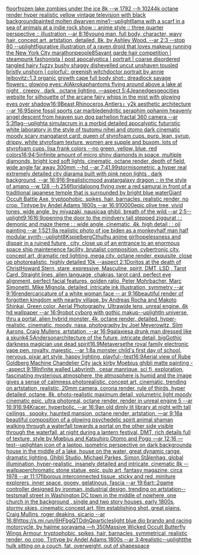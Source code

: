 [floor](https://www.ebank.nz/aiartgenerator?category=floor)[frozen lake zombies under the ice 8k --w 1792 --h 1024](https://www.ebank.nz/aiartgenerator?category=frozen%2520lake%2520zombies%2520under%2520the%2520ice%25208k%2520--w%25201792%2520--h%25201024)[4k octane render hyper realistic yellow vintage television with black background](https://www.ebank.nz/aiartgenerator?category=4k%2520octane%2520render%2520hyper%2520realistic%2520yellow%2520vintage%2520television%2520with%2520black%2520background)[painted molten dwarven mine](https://www.ebank.nz/aiartgenerator?category=painted%2520molten%2520dwarven%2520mine)[1](https://www.ebank.nz/aiartgenerator?category=1)[--uplight](https://www.ebank.nz/aiartgenerator?category=--uplight)[llama with a scarf in a sea of animals at a indie rock show :: anime style :: three quarter perspective :: illustration --ar 8:16](https://www.ebank.nz/aiartgenerator?category=llama%2520with%2520a%2520scarf%2520in%2520a%2520sea%2520of%2520animals%2520at%2520a%2520indie%2520rock%2520show%2520%3A%3A%2520anime%2520style%2520%3A%3A%2520three%2520quarter%2520perspective%2520%3A%3A%2520illustration%2520--ar%25208%3A16)[young man, full body, character, wavy hair, concept art, artstation, detailed, 8k, by Ashley Wood. --ar 2:3 --stop 80 --uplight](https://www.ebank.nz/aiartgenerator?category=young%2520man%2C%2520full%2520body%2C%2520character%2C%2520wavy%2520hair%2C%2520concept%2520art%2C%2520artstation%2C%2520detailed%2C%25208k%2C%2520by%2520Ashley%2520Wood.%2520--ar%25202%3A3%2520--stop%252080%2520--uplight)[figurative illustration of a raven droid that loves makeup running the New York City marathon](https://www.ebank.nz/aiartgenerator?category=figurative%2520illustration%2520of%2520a%2520raven%2520droid%2520that%2520loves%2520makeup%2520running%2520the%2520New%2520York%2520City%2520marathon)[people](https://www.ebank.nz/aiartgenerator?category=people)[85](https://www.ebank.nz/aiartgenerator?category=85)[avant garde hair competition | steampunk fashonista | post apocalyptica | portrait | coarse disordered tangled hairy fuzzy bushy shaggy dishevelled uncut unshaven tousled bristly unshorn | colorful:: greenish witchdoctor portrait by annie leibovitz::1.3 organic growth cape full body shot:: dreadlock savage flowers:: glowing eyes::](https://www.ebank.nz/aiartgenerator?category=avant%2520garde%2520hair%2520competition%2520%7C%2520steampunk%2520fashonista%2520%7C%2520post%2520apocalyptica%2520%7C%2520portrait%2520%7C%2520coarse%2520disordered%2520tangled%2520hairy%2520fuzzy%2520bushy%2520shaggy%2520dishevelled%2520uncut%2520unshaven%2520tousled%2520bristly%2520unshorn%2520%7C%2520colorful%3A%3A%2520greenish%2520witchdoctor%2520portrait%2520by%2520annie%2520leibovitz%3A%3A1.3%2520organic%2520growth%2520cape%2520full%2520body%2520shot%3A%3A%2520dreadlock%2520savage%2520flowers%3A%3A%2520glowing%2520eyes%3A%3A)[AlAkroka](https://www.ebank.nz/aiartgenerator?category=AlAkroka)[phantoms flying around above a lake at night , creepy , dark , octane lighting, —aspect 5:4](https://www.ebank.nz/aiartgenerator?category=phantoms%2520flying%2520around%2520above%2520a%2520lake%2520at%2520night%2520%2C%2520creepy%2520%2C%2520dark%2520%2C%2520octane%2520lighting%2C%2520%E2%80%94aspect%25205%3A4)[Jean](https://www.ebank.nz/aiartgenerator?category=Jean)[edges](https://www.ebank.nz/aiartgenerator?category=edges)[geocities website for silhouette of the arcane fairy whips in the mist with glowing eyes over shadow](https://www.ebank.nz/aiartgenerator?category=geocities%2520website%2520for%2520silhouette%2520of%2520the%2520arcane%2520fairy%2520whips%2520in%2520the%2520mist%2520with%2520glowing%2520eyes%2520over%2520shadow)[16:9](https://www.ebank.nz/aiartgenerator?category=16%3A9)[Beast,Rhinoceros,Antlers」](https://www.ebank.nz/aiartgenerator?category=Beast%2CRhinoceros%2CAntlers%E3%80%8D)[y2k aesthetic architecture --ar 16:9](https://www.ebank.nz/aiartgenerator?category=y2k%2520aesthetic%2520architecture%2520--ar%252016%3A9)[Spine fossil sports car,marble](https://www.ebank.nz/aiartgenerator?category=Spine%2520fossil%2520sports%2520car%2Cmarble)[dendritic seraphim ophanim heavenly angel descent from heaven sun dog parhelion fractal 360 camera --ar 5:3](https://www.ebank.nz/aiartgenerator?category=dendritic%2520seraphim%2520ophanim%2520heavenly%2520angel%2520descent%2520from%2520heaven%2520sun%2520dog%2520parhelion%2520fractal%2520360%2520camera%2520--ar%25205%3A3)[flag](https://www.ebank.nz/aiartgenerator?category=flag)[--uplight](https://www.ebank.nz/aiartgenerator?category=--uplight)[a simulacrum in a morbid detailed apocalyptic futuristic white laboratory in the style of tsutomu nihei and otomo dark cinematic moody scary manga](https://www.ebank.nz/aiartgenerator?category=a%2520simulacrum%2520in%2520a%2520morbid%2520detailed%2520apocalyptic%2520futuristic%2520white%2520laboratory%2520in%2520the%2520style%2520of%2520tsutomu%2520nihei%2520and%2520otomo%2520dark%2520cinematic%2520moody%2520scary%2520manga)[tarot card: queen of styrofoam cups. purp, lean, syrup, drippy. white styrofoam texture. women are supple and buxom. lots of styrofoam cups. lisa frank colors --no green, yellow, blue, red colors](https://www.ebank.nz/aiartgenerator?category=tarot%2520card%3A%2520queen%2520of%2520styrofoam%2520cups.%2520purp%2C%2520lean%2C%2520syrup%2C%2520drippy.%2520white%2520styrofoam%2520texture.%2520women%2520are%2520supple%2520and%2520buxom.%2520lots%2520of%2520styrofoam%2520cups.%2520lisa%2520frank%2520colors%2520--no%2520green%2C%2520yellow%2C%2520blue%2C%2520red%2520colors)[16:9](https://www.ebank.nz/aiartgenerator?category=16%3A9)[4:5](https://www.ebank.nz/aiartgenerator?category=4%3A5)[infinite amount of micro shiny diamonds in space, multiple diamonds, bright iced soft lights, cinematic, octane render, depth of field, wide angle far away 300mm --hd --ar 7:4](https://www.ebank.nz/aiartgenerator?category=infinite%2520amount%2520of%2520micro%2520shiny%2520diamonds%2520in%2520space%2C%2520multiple%2520diamonds%2C%2520bright%2520iced%2520soft%2520lights%2C%2520cinematic%2C%2520octane%2520render%2C%2520depth%2520of%2520field%2C%2520wide%2520angle%2520far%2520away%2520300mm%2520--hd%2520--ar%25207%3A4)[1.99](https://www.ebank.nz/aiartgenerator?category=1.99)[storm](https://www.ebank.nz/aiartgenerator?category=storm)[isometric, a hyper real extremely detailed city diarama built with pink neon lights , dark background, --ar 16:9](https://www.ebank.nz/aiartgenerator?category=isometric%2C%2520a%2520hyper%2520real%2520extremely%2520detailed%2520city%2520diarama%2520built%2520with%2520pink%2520neon%2520lights%2520%2C%2520dark%2520background%2C%2520--ar%252016%3A9)[16:9](https://www.ebank.nz/aiartgenerator?category=16%3A9)[realistic](https://www.ebank.nz/aiartgenerator?category=realistic)[mood avatar](https://www.ebank.nz/aiartgenerator?category=mood%2520avatar)[galaxy dragon :: in the style of amano --w 128 --h 256](https://www.ebank.nz/aiartgenerator?category=galaxy%2520dragon%2520%3A%3A%2520in%2520the%2520style%2520of%2520amano%2520--w%2520128%2520--h%2520256)[florida](https://www.ebank.nz/aiartgenerator?category=florida)[loong flying over a red samurai in front of a traditional japanese temple that is surrounded by bright blue water](https://www.ebank.nz/aiartgenerator?category=loong%2520flying%2520over%2520a%2520red%2520samurai%2520in%2520front%2520of%2520a%2520traditional%2520japanese%2520temple%2520that%2520is%2520surrounded%2520by%2520bright%2520blue%2520water)[Giant Occult Battle Axe, tryptophobic, spikes, hair, barnacles, realistic render, no crop, Tintype by Andel Adams 1800s --ar 16:9](https://www.ebank.nz/aiartgenerator?category=Giant%2520Occult%2520Battle%2520Axe%2C%2520tryptophobic%2C%2520spikes%2C%2520hair%2C%2520barnacles%2C%2520realistic%2520render%2C%2520no%2520crop%2C%2520Tintype%2520by%2520Andel%2520Adams%25201800s%2520--ar%252016%3A9)[10000](https://www.ebank.nz/aiartgenerator?category=10000)[epic olive tree, vivid tones, wide angle, by miyazaki, nausicaa ghibli, breath of the wild --ar 2:5](https://www.ebank.nz/aiartgenerator?category=epic%2520olive%2520tree%2C%2520vivid%2520tones%2C%2520wide%2520angle%2C%2520by%2520miyazaki%2C%2520nausicaa%2520ghibli%2C%2520breath%2520of%2520the%2520wild%2520--ar%25202%3A5)[--uplight](https://www.ebank.nz/aiartgenerator?category=--uplight)[](https://www.ebank.nz/aiartgenerator?category=)[9:16](https://www.ebank.nz/aiartgenerator?category=9%3A16)[16:9](https://www.ebank.nz/aiartgenerator?category=16%3A9)[opening the door to the mind](https://www.ebank.nz/aiartgenerator?category=opening%2520the%2520door%2520to%2520the%2520mind)[very tall stepped ziggurat : : demonic and maze theme : : wide angle, cinematic, 4k, high detail : : oil painting --ar 1:5](https://www.ebank.nz/aiartgenerator?category=very%2520tall%2520stepped%2520ziggurat%2520%3A%2520%3A%2520demonic%2520and%2520maze%2520theme%2520%3A%2520%3A%2520wide%2520angle%2C%2520cinematic%2C%25204k%2C%2520high%2520detail%2520%3A%2520%3A%2520oil%2520painting%2520--ar%25201%3A5)[21:9](https://www.ebank.nz/aiartgenerator?category=21%3A9)[a realistic photo of joe biden as a monkey](https://www.ebank.nz/aiartgenerator?category=a%2520realistic%2520photo%2520of%2520joe%2520biden%2520as%2520a%2520monkey)[half man half modular synth](https://www.ebank.nz/aiartgenerator?category=half%2520man%2520half%2520modular%2520synth)[--uplight](https://www.ebank.nz/aiartgenerator?category=--uplight)[8K](https://www.ebank.nz/aiartgenerator?category=8K)[spielberg](https://www.ebank.nz/aiartgenerator?category=spielberg)[Cthulhu anime girl](https://www.ebank.nz/aiartgenerator?category=Cthulhu%2520anime%2520girl)[hopelessness and dispair in a ruined future , city, close up of an entrance to an enormous space ship maintenence facility, brutalist composition, cybertronic city, concept art, dramatic red lighting, mega city, octane render, exquisite, close up photorealistic, highly detailed 10k --aspect 2:1](https://www.ebank.nz/aiartgenerator?category=hopelessness%2520and%2520dispair%2520in%2520a%2520ruined%2520future%2520%2C%2520city%2C%2520close%2520up%2520of%2520an%2520entrance%2520to%2520an%2520enormous%2520space%2520ship%2520maintenence%2520facility%2C%2520brutalist%2520composition%2C%2520cybertronic%2520city%2C%2520concept%2520art%2C%2520dramatic%2520red%2520lighting%2C%2520mega%2520city%2C%2520octane%2520render%2C%2520exquisite%2C%2520close%2520up%2520photorealistic%2C%2520highly%2520detailed%252010k%2520--aspect%25202%3A1)[Doritos at the death of Christ](https://www.ebank.nz/aiartgenerator?category=Doritos%2520at%2520the%2520death%2520of%2520Christ)[Howard Stern, stare, expressive, Masculine, spirit, DMT, LSD , Tarot Card, Straight lines, alien language, chakras, tarot card, perfect eye alignment, perfect facial features, golden ratio, Peter Mohrbacher, Marc Simonetti, Mike Mignola, detailed, intricate ink illustration, symmetry --ar 9:16](https://www.ebank.nz/aiartgenerator?category=Howard%2520Stern%2C%2520stare%2C%2520expressive%2C%2520Masculine%2C%2520spirit%2C%2520DMT%2C%2520LSD%2520%2C%2520Tarot%2520Card%2C%2520Straight%2520lines%2C%2520alien%2520language%2C%2520chakras%2C%2520tarot%2520card%2C%2520perfect%2520eye%2520alignment%2C%2520perfect%2520facial%2520features%2C%2520golden%2520ratio%2C%2520Peter%2520Mohrbacher%2C%2520Marc%2520Simonetti%2C%2520Mike%2520Mignola%2C%2520detailed%2C%2520intricate%2520ink%2520illustration%2C%2520symmetry%2520--ar%25209%3A16)[render](https://www.ebank.nz/aiartgenerator?category=render)[caricature of a white woman face -- ar 9:16](https://www.ebank.nz/aiartgenerator?category=caricature%2520of%2520a%2520white%2520woman%2520face%2520--%2520ar%25209%3A16)[beautiful render of forgotten kingdom with nearby village, by Andreas Rocha and Makoto Shinkai, Green color, Aerial Photography, Ultrawide lens, unreal engine, 4k hd wallpaper --ar 16:9](https://www.ebank.nz/aiartgenerator?category=beautiful%2520render%2520of%2520forgotten%2520kingdom%2520with%2520nearby%2520village%2C%2520by%2520Andreas%2520Rocha%2520and%2520Makoto%2520Shinkai%2C%2520Green%2520color%2C%2520Aerial%2520Photography%2C%2520Ultrawide%2520lens%2C%2520unreal%2520engine%2C%25204k%2520hd%2520wallpaper%2520--ar%252016%3A9)[robot cyborg with gothic makup](https://www.ebank.nz/aiartgenerator?category=robot%2520cyborg%2520with%2520gothic%2520makup)[--uplight](https://www.ebank.nz/aiartgenerator?category=--uplight)[In universe, thru a portal, alien hybrid monster, 4k, octane render, detailed, hyper-realistic, cinematic, moody, nasa, photography by Joel Meyerowitz, Slim Aarons, Craig Mullens, artstation, --ar 16:9](https://www.ebank.nz/aiartgenerator?category=In%2520universe%2C%2520thru%2520a%2520portal%2C%2520alien%2520hybrid%2520monster%2C%25204k%2C%2520octane%2520render%2C%2520detailed%2C%2520hyper-realistic%2C%2520cinematic%2C%2520moody%2C%2520nasa%2C%2520photography%2520by%2520Joel%2520Meyerowitz%2C%2520Slim%2520Aarons%2C%2520Craig%2520Mullens%2C%2520artstation%2C%2520--ar%252016%3A9)[galaxies](https://www.ebank.nz/aiartgenerator?category=galaxies)[a drunk man dressed like a skunk](https://www.ebank.nz/aiartgenerator?category=a%2520drunk%2520man%2520dressed%2520like%2520a%2520skunk)[4:5](https://www.ebank.nz/aiartgenerator?category=4%3A5)[Anderson](https://www.ebank.nz/aiartgenerator?category=Anderson)[architecture of the future, intricate detail, big](https://www.ebank.nz/aiartgenerator?category=architecture%2520of%2520the%2520future%2C%2520intricate%2520detail%2C%2520big)[Gothic  darkness magician use dead spirit](https://www.ebank.nz/aiartgenerator?category=Gothic%2520%2520darkness%2520magician%2520use%2520dead%2520spirit)[16.9](https://www.ebank.nz/aiartgenerator?category=16.9)[Metaverse](https://www.ebank.nz/aiartgenerator?category=Metaverse)[the royal family electronic vape pen. royalty. majestic. --ar 1:8](https://www.ebank.nz/aiartgenerator?category=the%2520royal%2520family%2520electronic%2520vape%2520pen.%2520royalty.%2520majestic.%2520--ar%25201%3A8)[a monster child's first day of school, nervous, pixar art style, happy lighting, playful](https://www.ebank.nz/aiartgenerator?category=a%2520monster%2520child%27s%2520first%2520day%2520of%2520school%2C%2520nervous%2C%2520pixar%2520art%2520style%2C%2520happy%2520lighting%2C%2520playful)[--test](https://www.ebank.nz/aiartgenerator?category=--test)[16:9](https://www.ebank.nz/aiartgenerator?category=16%3A9)[](https://www.ebank.nz/aiartgenerator?category=)[Aerial view of Rube Goldberg Machine Chandelier City jack kirby Moebius ghibli matte painting --aspect 9:19](https://www.ebank.nz/aiartgenerator?category=Aerial%2520view%2520of%2520Rube%2520Goldberg%2520Machine%2520Chandelier%2520City%2520jack%2520kirby%2520Moebius%2520ghibli%2520matte%2520painting%2520--aspect%25209%3A19)[Infinite walled Labyrinth , cesar manrique, sci fi, exploration, fascinating mysterious atmosphere, the atmosphere is humid and the image gives a sense of calmness,photorealistic, concept art, cinematic, trending on artstation, realistic, 20mm camera, corona render, rule of thirds, hyper detailed, octane, 8k, photo-realistic maximum detail, volumetric light moody cinematic epic, ultra photoreal, octane render, render in unreal engine 5 --ar 16:9](https://www.ebank.nz/aiartgenerator?category=Infinite%2520walled%2520Labyrinth%2520%2C%2520cesar%2520manrique%2C%2520sci%2520fi%2C%2520exploration%2C%2520fascinating%2520mysterious%2520atmosphere%2C%2520the%2520atmosphere%2520is%2520humid%2520and%2520the%2520image%2520gives%2520a%2520sense%2520of%2520calmness%2Cphotorealistic%2C%2520concept%2520art%2C%2520cinematic%2C%2520trending%2520on%2520artstation%2C%2520realistic%2C%252020mm%2520camera%2C%2520corona%2520render%2C%2520rule%2520of%2520thirds%2C%2520hyper%2520detailed%2C%2520octane%2C%25208k%2C%2520photo-realistic%2520maximum%2520detail%2C%2520volumetric%2520light%2520moody%2520cinematic%2520epic%2C%2520ultra%2520photoreal%2C%2520octane%2520render%2C%2520render%2520in%2520unreal%2520engine%25205%2520--ar%252016%3A9)[16:9](https://www.ebank.nz/aiartgenerator?category=16%3A9)[4K](https://www.ebank.nz/aiartgenerator?category=4K)[racer.  hyperbolic.  --ar 16:9](https://www.ebank.nz/aiartgenerator?category=racer.%2520%2520hyperbolic.%2520%2520--ar%252016%3A9)[an old dimly lit library at night with tall ceilings , spooky, haunted mansion, octane render, artstation, —ar 9:16](https://www.ebank.nz/aiartgenerator?category=an%2520old%2520dimly%2520lit%2520library%2520at%2520night%2520with%2520tall%2520ceilings%2520%2C%2520spooky%2C%2520haunted%2520mansion%2C%2520octane%2520render%2C%2520artstation%2C%2520%E2%80%94ar%25209%3A16)[a beautiful composition of a glowing psychedelic spirit animal shaman walking through a waterfall towards a portal on the other side visible through the waterfall, at night during a lantern festival, DMT,  rich details full of texture, style by Mœbius and Katsuhiro Otomo and Pogo —ar 12:16 —test](https://www.ebank.nz/aiartgenerator?category=a%2520beautiful%2520composition%2520of%2520a%2520glowing%2520psychedelic%2520spirit%2520animal%2520shaman%2520walking%2520through%2520a%2520waterfall%2520towards%2520a%2520portal%2520on%2520the%2520other%2520side%2520visible%2520through%2520the%2520waterfall%2C%2520at%2520night%2520during%2520a%2520lantern%2520festival%2C%2520DMT%2C%2520%2520rich%2520details%2520full%2520of%2520texture%2C%2520style%2520by%2520M%C5%93bius%2520and%2520Katsuhiro%2520Otomo%2520and%2520Pogo%2520%E2%80%94ar%252012%3A16%2520%E2%80%94test)[--uplight](https://www.ebank.nz/aiartgenerator?category=--uplight)[an icon of a laptop, isometric perspective on dark background](https://www.ebank.nz/aiartgenerator?category=an%2520icon%2520of%2520a%2520laptop%2C%2520isometric%2520perspective%2520on%2520dark%2520background)[a house in the middle of a lake, house on the water, great dynamic range, dramatic lighting, Ghibli Studio, Michael Parkes, Simon Stålenhag, global illumination, hyper-realistic, insanely detailed and intricate, cinematic 8k --wallpaper](https://www.ebank.nz/aiartgenerator?category=a%2520house%2520in%2520the%2520middle%2520of%2520a%2520lake%2C%2520house%2520on%2520the%2520water%2C%2520great%2520dynamic%2520range%2C%2520dramatic%2520lighting%2C%2520Ghibli%2520Studio%2C%2520Michael%2520Parkes%2C%2520Simon%2520St%C3%A5lenhag%2C%2520global%2520illumination%2C%2520hyper-realistic%2C%2520insanely%2520detailed%2520and%2520intricate%2C%2520cinematic%25208k%2520--wallpaper)[chromatic stone statue, epic, pulp art, fantasy magazine, circa 1978 --ar 11:17](https://www.ebank.nz/aiartgenerator?category=chromatic%2520stone%2520statue%2C%2520epic%2C%2520pulp%2520art%2C%2520fantasy%2520magazine%2C%2520circa%25201978%2520--ar%252011%3A17)[fiborous interconnected tissue, sticky and red, miniture explorers, inner space, gooey, gelatinous, fascia --ar 19:6](https://www.ebank.nz/aiartgenerator?category=fiborous%2520interconnected%2520tissue%2C%2520sticky%2520and%2520red%2C%2520miniture%2520explorers%2C%2520inner%2520space%2C%2520gooey%2C%2520gelatinous%2C%2520fascia%2520--ar%252019%3A6)[art::2](https://www.ebank.nz/aiartgenerator?category=art%3A%3A2)[](https://www.ebank.nz/aiartgenerator?category=)[game controller designed by ironman, industrial design, trending on artstation--test](https://www.ebank.nz/aiartgenerator?category=game%2520controller%2520designed%2520by%2520ironman%2C%2520industrial%2520design%2C%2520trending%2520on%2520artstation--test)[small street in Washington DC town in the middle of nowhere, one church in the background , single and two story houses, early 1800s, stormy skies, cinematic concept art, film establishing shot, great plains, Craig Mullins, roger deakins, sicario --ar 16:8](https://www.ebank.nz/aiartgenerator?category=small%2520street%2520in%2520Washington%2520DC%2520town%2520in%2520the%2520middle%2520of%2520nowhere%2C%2520one%2520church%2520in%2520the%2520background%2520%2C%2520single%2520and%2520two%2520story%2520houses%2C%2520early%25201800s%2C%2520stormy%2520skies%2C%2520cinematic%2520concept%2520art%2C%2520film%2520establishing%2520shot%2C%2520great%2520plains%2C%2520Craig%2520Mullins%2C%2520roger%2520deakins%2C%2520sicario%2520--ar%252016%3A8)[<https://s.mj.run/6HFbgQTDdnQ>](https://www.ebank.nz/aiartgenerator?category=%3Chttps%3A//s.mj.run/6HFbgQTDdnQ%3E)[particles](https://www.ebank.nz/aiartgenerator?category=particles)[light blue dio brando and racing motorcycle, by hajime sorayama —h 350](https://www.ebank.nz/aiartgenerator?category=light%2520blue%2520dio%2520brando%2520and%2520racing%2520motorcycle%2C%2520by%2520hajime%2520sorayama%2520%E2%80%94h%2520350)[Massive Wicked Occult Butterfly Wings Armour, tryptophobic, spikes, hair, barnacles, symmetrical, realistic render, no crop, Tintype by Andel Adams 1800s --ar 3:4](https://www.ebank.nz/aiartgenerator?category=Massive%2520Wicked%2520Occult%2520Butterfly%2520Wings%2520Armour%2C%2520tryptophobic%2C%2520spikes%2C%2520hair%2C%2520barnacles%2C%2520symmetrical%2C%2520realistic%2520render%2C%2520no%2520crop%2C%2520Tintype%2520by%2520Andel%2520Adams%25201800s%2520--ar%25203%3A4)[realistic](https://www.ebank.nz/aiartgenerator?category=realistic)[--uplight](https://www.ebank.nz/aiartgenerator?category=--uplight)[the hulk sitting on a couch, fat, overweight, out of shape](https://www.ebank.nz/aiartgenerator?category=the%2520hulk%2520sitting%2520on%2520a%2520couch%2C%2520fat%2C%2520overweight%2C%2520out%2520of%2520shape)[space](https://www.ebank.nz/aiartgenerator?category=space)